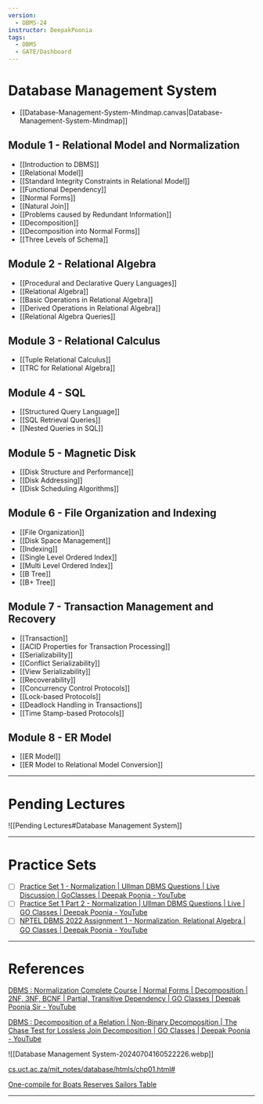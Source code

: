 ```yaml
---
version:
  - DBMS-24
instructor: DeepakPoonia
tags:
  - DBMS
  - GATE/Dashboard
---
```

# Database Management System

- [[Database-Management-System-Mindmap.canvas|Database-Management-System-Mindmap]]

## Module 1 - Relational Model and Normalization

- [[Introduction to DBMS]]
- [[Relational Model]]
- [[Standard Integrity Constraints in Relational Model]]
- [[Functional Dependency]]
- [[Normal Forms]]
- [[Natural Join]]
- [[Problems caused by Redundant Information]]
- [[Decomposition]]
- [[Decomposition into Normal Forms]]
- [[Three Levels of Schema]]

## Module 2 - Relational Algebra

- [[Procedural and Declarative Query Languages]]
- [[Relational Algebra]]
- [[Basic Operations in Relational Algebra]]
- [[Derived Operations in Relational Algebra]]
- [[Relational Algebra Queries]]

## Module 3 - Relational Calculus

- [[Tuple Relational Calculus]]
- [[TRC for Relational Algebra]]

## Module 4 - SQL

- [[Structured Query Language]]
- [[SQL Retrieval Queries]]
- [[Nested Queries in SQL]]

## Module 5 - Magnetic Disk

- [[Disk Structure and Performance]]
- [[Disk Addressing]]
- [[Disk Scheduling Algorithms]]

## Module 6 - File Organization and Indexing

- [[File Organization]]
- [[Disk Space Management]]
- [[Indexing]]
- [[Single Level Ordered Index]]
- [[Multi Level Ordered Index]]
- [[B Tree]]
- [[B+ Tree]]

## Module 7 - Transaction Management and Recovery

- [[Transaction]]
- [[ACID Properties for Transaction Processing]]
- [[Serializability]]
- [[Conflict Serializability]]
- [[View Serializability]]
- [[Recoverability]]
- [[Concurrency Control Protocols]]
- [[Lock-based Protocols]]
- [[Deadlock Handling in Transactions]]
- [[Time Stamp-based Protocols]]

## Module 8 - ER Model

- [[ER Model]]
- [[ER Model to Relational Model Conversion]]

---
# Pending Lectures

![[Pending Lectures#Database Management System]]

---
# Practice Sets

- [ ] [Practice Set 1 - Normalization | Ullman DBMS Questions | Live Discussion | GoClasses | Deepak Poonia - YouTube](https://www.youtube.com/watch?v=2dAWjK4JVco)
- [ ] [Practice Set 1 Part 2 - Normalization | Ullman DBMS Questions | Live | GO Classes | Deepak Poonia - YouTube](https://www.youtube.com/watch?v=EU5O_8wH3Xw)
- [ ] [NPTEL DBMS 2022 Assignment 1 - Normalization, Relational Algebra | GO Classes | Deepak Poonia - YouTube](https://www.youtube.com/watch?v=jp-9OeD-6qw)

---
# References

[DBMS : Normalization Complete Course | Normal Forms | Decomposition | 2NF, 3NF, BCNF | Partial, Transitive Dependency | GO Classes | Deepak Poonia Sir - YouTube](https://www.youtube.com/playlist?list=PLIPZ2_p3RNHhJjQGnZB2jORa0JxLdMp4X)

[DBMS : Decomposition of a Relation | Non-Binary Decomposition | The Chase Test for Lossless Join Decomposition | GO Classes | Deepak Poonia - YouTube](https://www.youtube.com/playlist?list=PLIPZ2_p3RNHjweUdD-fgcdD-oMiylqE9t)

![[Database Management System-20240704160522226.webp]]

[cs.uct.ac.za/mit\_notes/database/htmls/chp01.html#](https://www.cs.uct.ac.za/mit_notes/database/htmls/chp01.html#)

[One-compile for Boats Reserves Sailors Table](https://www.mycompiler.io/view/GPP0ejSCIOW)

---
